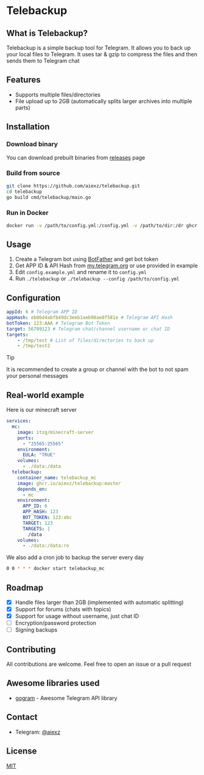 # Telebackup

## What is Telebackup?
Telebackup is a simple backup tool for Telegram. It allows you to back up your local files to Telegram. It uses tar & gzip to compress the files and then sends them to Telegram chat

## Features
- Supports multiple files/directories
- File upload up to 2GB (automatically splits larger archives into multiple parts)

## Installation
### Download binary
You can download prebuilt binaries from [releases](https://github.com/aiexz/telebackup/releases/latest) page

### Build from source
```bash
git clone https://github.com/aiexz/telebackup.git
cd telebackup
go build cmd/telebackup/main.go
```

### Run in Docker
```bash
docker run -v /path/to/config.yml:/config.yml -v /path/to/dir:/dr ghcr.io/aiexz/telebackup:master
```



## Usage
1. Create a Telegram bot using [BotFather](https://t.me/botfather) and get bot token
2. Get APP ID & API Hash from [my.telegram.org](https://my.telegram.org) or use provided in example
3. Edit `config.example.yml` and rename it to `config.yml`
4. Run `./telebackup` or `./telebackup --config /path/to/config.yml`

## Configuration
```yaml
appId: 6 # Telegram APP ID
appHash: eb06d4abfb49dc3eeb1aeb98ae0f581e # Telegram API Hash
botToken: 123:AAA # Telegram Bot Token
target: 56789123 # Telegram chat/channel username or chat ID
targets:
    - /tmp/test # List of files/directories to back up
    - /tmp/test2
```

> [!TIP]
> It is recommended to create a group or channel with the bot to not spam your personal messages


## Real-world example
Here is our minecraft server
```yaml
services:
  mc:
    image: itzg/minecraft-server
    ports:
      - "25565:25565"
    environment:
      EULA: "TRUE"
    volumes:
      - ./data:/data
  telebackup:
    container_name: telebackup_mc
    image: ghcr.io/aiexz/telebackup:master
    depends_on:
      - mc
    environment:
      APP_ID: 6
      APP_HASH: 123
      BOT_TOKEN: 123:abc
      TARGET: 123
      TARGETS: |
        /data
    volumes:
      - ./data:/data:ro
  ```
We also add a cron job to backup the server every day
```bash
0 0 * * * docker start telebackup_mc
```

## Roadmap
- [x] Handle files larger than 2GB (implemented with automatic splitting)
- [x] Support for forums (chats with topics)
- [x] Support for usage without username, just chat ID
- [ ] Encryption/password protection
- [ ] Signing backups

## Contributing
All contributions are welcome. Feel free to open an issue or a pull request

## Awesome libraries used
- [gogram](https://github.com/AmarnathCJD/gogram) - Awesome Telegram API library

## Contact
- Telegram: [@aiexz](https://t.me/aiexz)

## License
[MIT](LICENSE)
